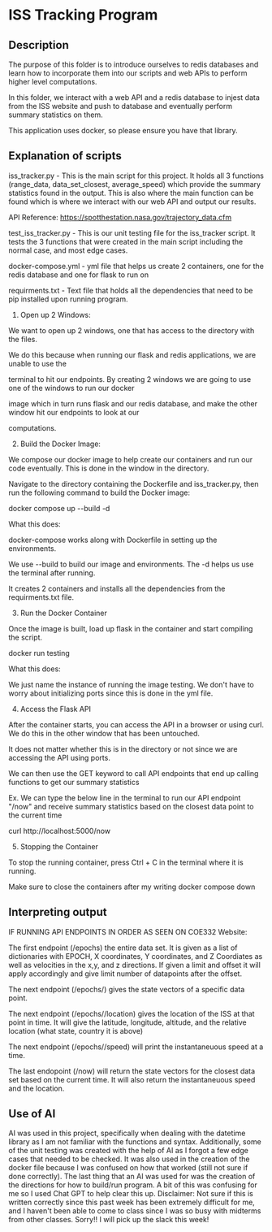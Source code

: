 # ISS Tracking Program

## Description

The purpose of this folder is to introduce ourselves to redis databases and learn how to incorporate them into our scripts and web APIs to perform higher level computations.

In this folder, we interact with a web API and a redis database to injest data from the ISS website and push to database and eventually perform summary statistics on them.

This application uses docker, so please ensure you have that library.

## Explanation of scripts

iss_tracker.py - This is the main script for this project. It holds all 3 functions (range_data, data_set_closest, average_speed) which provide the summary statistics found in the output. This is also where the main function can be found which is where we interact with our web API and output our results.

API Reference: https://spotthestation.nasa.gov/trajectory_data.cfm

test_iss_tracker.py - This is our unit testing file for the iss_tracker script. It tests the 3 functions that were created in the main script including the normal case, and most edge cases. 

docker-compose.yml - yml file that helps us create 2 containers, one for the redis database and one for flask to run on

requirments.txt - Text file that holds all the dependencies that need to be pip installed upon running program.

1. Open up 2 Windows:

We want to open up 2 windows, one that has access to the directory with the files.

We do this because when running our flask and redis applications, we are unable to use the

terminal to hit our endpoints. By creating 2 windows we are going to use one of the windows to run our docker

image which in turn runs flask and our redis database, and make the other window hit our endpoints to look at our

computations. 

2. Build the Docker Image:

We compose our docker image to help create our containers and run our code eventually. This is done in the window in the directory.

Navigate to the directory containing the Dockerfile and iss_tracker.py, then run the following command to build the Docker image:

docker compose up --build -d

What this does:

docker-compose works along with Dockerfile in setting up the environments.

We use --build to build our image and environments. The -d helps us use the terminal after running.

It creates 2 containers and installs all the dependencies from the requirments.txt file.

3. Run the Docker Container

Once the image is built, load up flask in the container and start compiling the script.

docker run testing

What this does:

We just name the instance of running the image testing. We don't have to worry about initializing ports since this is done
in the yml file.


4. Access the Flask API

After the container starts, you can access the API in a browser or using curl. We do this in the other window that has been untouched.

It does not matter whether this is in the directory or not since we are accessing the API using ports.

We can then use the GET keyword to call API endpoints that end up calling functions to get our
summary statistics

Ex.
We can type the below line in the terminal to run our API endpoint "/now" and receive summary statistics based on the closest data point to the current time

curl http://localhost:5000/now

5. Stopping the Container

To stop the running container, press Ctrl + C in the terminal where it is running.

Make sure to close the containers after my writing docker compose down



## Interpreting output
IF RUNNING API ENDPOINTS IN ORDER AS SEEN ON COE332 Website:

The first endpoint (/epochs) the entire data set. It is given as a list of dictionaries with EPOCH, X coordinates, Y coordinates, and Z Coordiates as well as velocities in the x,y, and z directions. If given a limit and offset it will apply accordingly and give limit number of datapoints after the offset.

The next endpoint (/epochs/<epoch>) gives the state vectors of a specific data point.

The next endpoint (/epochs/<epoch>/location) gives the location of the ISS at that point in time. It will give the latitude, longitude, altitude, and the relative location (what state, country it is above)

The next endpoint (/epochs/<epoch>/speed) will print the instantaneuous speed at a time.

The last endopoint (/now) will return the state vectors for the closest data set based on the current time. It will also return the instantaneuous speed and the location.

## Use of AI

AI was used in this project, specifically when dealing with the datetime library as I am not familiar with the functions and syntax. Additionally, some of the unit testing was created with the help of AI as I forgot a few edge cases that needed to be checked. It was also used in the creation of the docker file because I was confused on how that worked (still not sure if done correctly). The last thing that an AI was used for was the creation of the directions for how to build/run program. A bit of this was confusing for me so I used Chat GPT to help clear this up. Disclaimer: Not sure if this is written correctly since this past week has been extremely difficult for me, and I haven't been able to come to class since I was so busy with midterms from other classes. Sorry!! I will pick up the slack this week!








